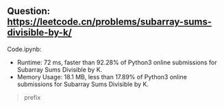 ## Question: https://leetcode.cn/problems/subarray-sums-divisible-by-k/

Code.ipynb:
* Runtime: 72 ms, faster than 92.28% of Python3 online submissions for Subarray Sums Divisible by K.
* Memory Usage: 18.1 MB, less than 17.89% of Python3 online submissions for Subarray Sums Divisible by K.
> prefix

